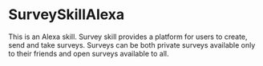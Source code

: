 # SurveySkillAlexa
This is an Alexa skill. Survey skill provides a platform for users to create, send and take surveys. Surveys can be both private surveys available only to their friends and open surveys available to all.
